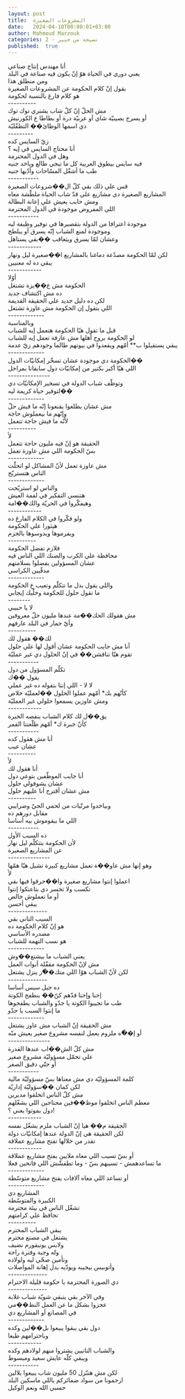 ```yaml
---
layout: post
title:  المشروعات الصغيرة
date:   2024-04-10T00:00:01+03:00
author: Mahmoud Marzouk
categories: 2 - نصيحة من خبير
published:  true
---
```

أنا مهندس إنتاج صناعي\
يعني دوري في الحياة هوّ إنّ يكون فيه صناعة في البلد\
ومن منطلق هذا\
بقول إنّ كلام الحكومة عن المشروعات الصغيرة\
هو كلام فارغ بالنسبة لحكومة\
\-\-\-\-\-\-\-\-\--\
مش الحلّ إنّ كلّ شاب يشتري توك توك\
أو يسرح بصينيّة شاي أو عربيّة درة أو بطاطا ع الكورنيش\
دي اسمها الوظائ�� التطفّليّة\
\-\-\-\-\-\-\-\--\
زيّ السايس كده\
أنا محتاج السايس في إيه ؟\
وهل في الدول المحترمة\
فيه سايس بيطوق العربية كل ما تيجي طالع وياخد جنيه\
طب ما أشغّل المسّاحات وأدّيها جنيه\
\-\-\-\-\-\-\-\-\-\--\
قس علي ذلك بقي كلّ ال��شروعات الصغيرة\
المشاريع الصغيرة دي مشاريع علي قدّ شاب الحياة ملطّشة معاه\
ومش حابب يعيش علي إعانة البطالة\
اللي المفروض موجودة في الدول المحترمة\
\-\-\-\-\-\-\-\-\-\--\
موجودة اعترافا من الدولة بتقصيرها في توفير وظيفة ليه\
وموجودة لمنع الشباب إنّه يسرق أو يبلطج\
وعشان لمّا يسرق ويتعاقب ��بقي يستاهل\
\-\-\-\-\-\-\-\-\-\-\--\
لكن لمّا الحكومة مصدّعة دماغنا بالمشاريع ا��صغيرة ليل ونهار\
يبقي ده له معنيين\
\-\-\-\-\-\-\-\-\-\-\--\
أوّلا\
الحكومة مش ع��يزة تشتغل\
ده مش اكتشاف جديد\
لكن ده دليل جديد علي الحقيقة القديمة\
اللي بتقول إن الحكومة مش عاوزة تشتغل\
\-\-\-\-\-\-\-\-\-\-\-\--\
وبالمناسبة\
قبل ما تقول هيّا الحكومة هتعمل إيه للشباب\
لو الحكومة بروح أهلها مش عارفة تعمل إيه للشباب\
يبقي يستقيلوا ب\*\* أمّهم ويقعدوا في بيوتهم طالما وجودهم زيّ
عدمة\
\-\-\-\-\-\-\-\-\-\-\-\--\
الحكومة دي موجودة عشان تسخّر إمكانيّات الدول��\
اللي هيّا أكبر بكتير من إمكانيّات دول سابقانا بمراحل\
\-\-\-\-\-\-\-\-\-\-\-\-\-\--\
وتوظّف شباب الدولة في تسخير الإمكانيّات دي\
لتوفير حياة كريمة ليه��\
\-\-\-\-\-\-\-\-\-\-\-\--\
مش عشان يطلعوا يقنعونا إنّه ما فيش حلّ\
وإنّهم ما بيعملوش حاجة\
لأنّه ما فيش حاجة تتعمل\
\-\-\-\-\-\-\-\-\--\
لأ\
الحقيقة هو إنّ فيه مليون حاجة تتعمل\
بسّ الحكومة اللي مش عاوزة تعمل\
\-\-\-\-\-\-\-\-\-\-\-\--\
مش عاوزة تعمل لأنّ المشاكل لو اتحلّت\
الناس هتستريّح\
\-\-\-\-\-\-\-\-\-\-\-\--\
والناس لو استريّحت\
هتنسي التفكير في لقمة العيش\
وهيفكّروا في الحريّة والك��امة\
\-\-\-\-\-\-\-\-\-\-\--\
ولو فكّروا في الكلام الفارغ ده\
هيثورا علي الحكومة\
ويفرموها ويدوسوها بالجزم\
\-\-\-\-\-\-\-\-\--\
فلازم تفضل الحكومة\
محافظة علي الكرب والضنك اللي الناس فيه\
عشان المسؤولين يفضلوا بسلامتهم\
مدفّيين الكراسي\
\-\-\-\-\-\-\-\-\-\-\-\--\
واللي يقول بدل ما تتكلّم وتعيب ع الحكومة\
ما تقول حلول للحكومة وخلّيك إيجابي\
\-\-\-\-\-\-\--\
لا يا حبيبي\
مش هقولك الحك��مة عندها مليون حلّ معروفين\
وأيّ حمار في البلد عارفهم\
\-\-\-\-\-\-\-\-\--\
لك�� هقول لك\
أنا مش جايب الحكومة عشان أقول لها علي حلول\
تقوم هيّا تناقشن�� في إنّ الحلول دي غير عمليّة\
\-\-\-\-\-\-\-\-\-\--\
تكلّم المسؤول من دول\
يقول ��ك\
لا لا - اللي إنتا بتقوله ده غير عملي\
كأنّهم بك\* أمّهم عملوا الحلول ��لعمليّة خلاص\
ومش عاوزين يسمعوا حلولي غير العمليّة\
\-\-\-\-\-\-\-\-\-\-\--\
يق��ل لك كلام الشباب ينقصه الخبرة\
كأنّ خبرة ك\* أمّهم طلّعتنا القمر\
\-\-\-\-\-\-\-\-\-\--\
أنا مش هقول كده\
عشان عيب\
\-\-\-\-\-\-\-\-\--\
لأ\
أنا هقول لك\
أنا جايب الموظّفين بتوعي دول\
عشان يشوفولي حلول\
مش عشان أقترح أنا عليهم حلول\
\-\-\-\-\-\-\-\-\--\
وبياخدوا مرتّبات من لحمي الحيّ وضرايبي\
مقابل دورهم ده\
اللي ما بيقوموش بيه أساسا\
\-\-\-\-\-\-\-\-\-\--\
ده السبب الأول\
لأن الحكومة بتتكلّم ليل نهار\
عن المشاريع الصغيرة\
\-\-\-\-\-\-\-\-\-\-\-\-\-\--\
وهو إنها مش عاو��ة تعمل مشاريع كبيرة تشيل هيّا همّها\
لأ\
اعملوا إنتوا مشاريع صغيرة وا��حرقوا فيها بقي\
تكسب ولا تخسر دي بتاعتكوا إنتوا\
أو ما تعملوش خالص\
يبقي أحسن\
\-\-\-\-\-\-\-\-\-\-\-\-\--\
السبب التاني بقي\
هو إنّ كلام الحكومة ده\
مصدره الأساسي\
هو نسب التهمة للشباب\
\-\-\-\-\-\-\-\-\-\-\-\--\
يعني الشباب ما بيشتغ��وش\
مش لإنّ الحكومة مقفّلة أبواب العمل\
لكن لأنّ الشباب هوّا اللي متك��ّر ينزل يشتغل\
\-\-\-\-\-\-\-\-\-\-\-\-\--\
ده جيل سيس أساسا\
إحنا وإحنا قدّهم كنّ�� بنطفح الكوتة\
طب ما تجيبوا الكوتة يا جدّو والشباب يطفحوها\
ما إنتوا السبب يا جدّو\
\-\-\-\-\-\-\-\-\-\-\-\--\
مش الحقيقة إنّ الشباب مش عاوز يشتغل\
أو إ��ّه ملزوم يعمل لنفسه مشروع صغير يعيش منّه\
\-\-\-\-\-\-\-\-\-\-\-\-\-\--\
مش كلّ الش��اب عندها القدرة\
علي تحمّل مسؤوليّة مشروع صغير\
أو حتّي دقيق الصغر\
\-\-\-\-\-\-\-\-\-\--\
كلمة المسؤوليّة دي مش معناها بسّ مسؤوليّة مالية\
لكن كمان ��سؤوليّة إداريّة\
مش كلّ الناس اتخلقوا مديرين\
معظم الناس اتخلقوا موظ��فين محتاجين اللي يشغّلهم\
دول يموتوا يعني ؟!\
\-\-\-\-\-\-\-\-\-\-\--\
الحقيقة م�� هيا إنّ الشباب ملزم يشغّل نفسه\
لكن الحقيقة هي إنّ الدولة عندها إمكانيّات دولة\
تقدر من خلالها تفتح مشاريع عملاقة\
\-\-\-\-\-\-\-\-\-\-\--\
أو بسّ تسيب اللي معاه ملايين يفتح مشاريع عملاقة\
ما تساعدهمش - تسيبهم بسّ - وما تطفشّش اللي فاتحين فعلا\
\-\-\-\-\-\-\-\-\-\-\-\--\
أو تساعد اللي معاه آلافات يفتح مشاريع متوسّطة\
\-\-\-\-\-\-\-\-\-\-\-\--\
المشاريع دي\
الكبيرة والمتوسّطة\
تشغّل الناس في بيئة محترمة\
تحافظ علي كرامتهم\
\-\-\-\-\-\-\-\-\--\
يبقي الشباب المحترم\
يشتغل في مصنع محترم\
ولابس يونيفورم نضيف\
وله وجبة وفترة راحة\
وتأمين صحّي ليه ولولاده\
وأتوبيس بيجيبه ويودّيه بدل إهانة المواصلات\
\-\-\-\-\-\-\-\-\-\-\-\-\--\
دي الصورة المحترمة يا حكومة قليلة الاحترام\
\-\-\-\-\-\-\-\-\-\-\-\-\--\
وفي الآخر بقي يتبقي شويّة شباب غلابة\
عجزوا بشكل ما عن العمل النظ��مي\
في المصانع أو المشاريع دي\
\-\-\-\-\-\-\-\-\-\-\-\--\
دول بقي يبقوا يبيعوا بل��لين وكده\
وباحترامهم طبعا\
\-\-\-\-\-\-\-\-\-\-\--\
والشباب التانيين يشتروا منهم لولادهم وكده\
ويبقي كلّه عايش سعيد ومبسوط\
\-\-\-\-\-\-\-\-\-\--\
لكن مش هننّزل 50 مليون شاب يبيعوا بلالين\
ارحمونا من سواد ضمائركم ياللي ماسكين البلد\
حسبي الله ونعم الوكيل
